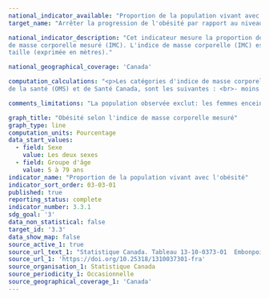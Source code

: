 ```yaml
---
national_indicator_available: "Proportion de la population vivant avec l'obésité"
target_name: "Arrêter la progression de l'obésité par rapport au niveau de référence de 2010"

national_indicator_description: "Cet indicateur mesure la proportion de la population vivant avec l'obésité selon l'indice 
de masse corporelle mesuré (IMC). L'indice de masse corporelle (IMC) est calculée en divisant le poids du répondant (exprimé en kilogramme) par le carré de la 
taille (exprimée en mètres)."

national_geographical_coverage: 'Canada' 

computation_calculations: "<p>Les catégories d'indice de masse corporelle de la population de 18 ans et plus, fondées sur les lignes directrices de l'Organisation mondiale 
de la santé (OMS) et de Santé Canada, sont les suivantes : <br>- moins de 18,50 (poids insuffisant); <br>- 18,50 à 24,99 (poids normal); <br>- 25,00 à 29,99 (embonpoint); <br>- 30,00 à 34,99 (obésité, classe I); <br>- 35,00 à 39,99 (obésité, classe II); <br>- 40,00 ou plus (obésité, classe III). <br><br>Les jeunes de 5 à 17 ans sont classés comme étant « gravement obèse », « obèse » ou en « excès de poids » d'après les seuils selon l'âge et le sexe définis par l'OMS.</p>"

comments_limitations: "La population observée exclut: les femmes enceintes ainsi que les personnes vivant dans les trois territoires, les personnes vivant dans les réserves et autres peuplements autochtones des provinces, les membres à temps plein des Forces canadiennes, la population vivant en établissement et les habitants de certaines régions éloignées. En tout, ces exclusions représentent approximativement 4 % de la population cible."

graph_title: "Obésité selon l'indice de masse corporelle mesuré"
graph_type: line
computation_units: Pourcentage
data_start_values:
  - field: Sexe
    value: Les deux sexes
  - field: Groupe d'âge
    value: 5 à 79 ans
indicator_name: "Proportion de la population vivant avec l'obésité"
indicator_sort_order: 03-03-01
published: true
reporting_status: complete
indicator_number: 3.3.1
sdg_goal: '3'
data_non_statistical: false
target_id: '3.3'
data_show_map: false
source_active_1: true
source_url_text_1: "Statistique Canada. Tableau 13-10-0373-01  Embonpoint et obésité selon l'indice de masse corporelle mesuré, selon le groupe d'âge et le sexe"
source_url_1: 'https://doi.org/10.25318/1310037301-fra'
source_organisation_1: Statistique Canada
source_periodicity_1: Occasionnelle
source_geographical_coverage_1: 'Canada'
---
```

